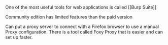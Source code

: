 One of the most useful tools for web applications is called [[Burp Suite]]

Community edition has limited features than the paid version

Can put a proxy server to connect with a Firefox browser to use a manual Proxy configuration. There is a tool called Foxy Proxy that is easier and can set up faster.